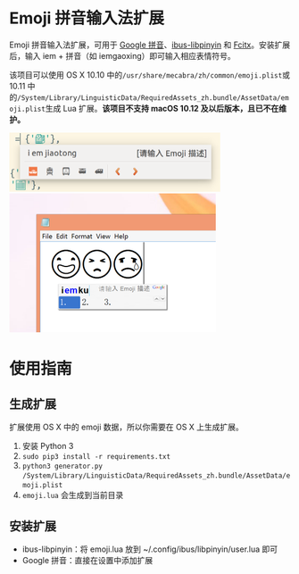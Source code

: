# Emoji 拼音输入法扩展

Emoji 拼音输入法扩展，可用于 [Google 拼音](http://www.google.com/intl/zh-CN/ime/pinyin/)、[ibus-libpinyin](https://github.com/epico/ibus-libpinyin) 和 [Fcitx](https://fcitx-im.org)。安装扩展后，输入 iem + 拼音（如 iemgaoxing）即可输入相应表情符号。

该项目可以使用 OS X 10.10 中的`/usr/share/mecabra/zh/common/emoji.plist`或 10.11 中的`/System/Library/LinguisticData/RequiredAssets_zh.bundle/AssetData/emoji.plist`生成 Lua 扩展。**该项目不支持 macOS 10.12 及以后版本，且已不在维护。**

<img alt="Screenshot on Ubuntu" src="screenshots/ubuntu.png" width="378">

<img alt="Screenshot on Windows 8" src="screenshots/windows.png" width="370">

# 使用指南

## 生成扩展

扩展使用 OS X 中的 emoji 数据，所以你需要在 OS X 上生成扩展。

1. 安装 Python 3
2. `sudo pip3 install -r requirements.txt`
3. `python3 generator.py /System/Library/LinguisticData/RequiredAssets_zh.bundle/AssetData/emoji.plist`
4. `emoji.lua` 会生成到当前目录

## 安装扩展

* ibus-libpinyin：将 emoji.lua 放到 ~/.config/ibus/libpinyin/user.lua 即可
* Google 拼音：直接在设置中添加扩展
